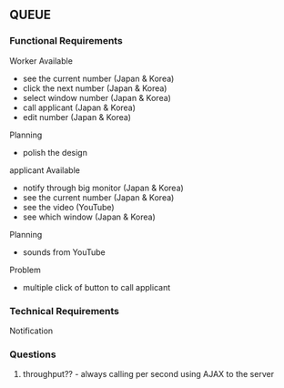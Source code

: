 ## QUEUE

### Functional Requirements

Worker
Available
- see the current number (Japan & Korea)
- click the next number (Japan & Korea)
- select window number (Japan & Korea)
- call applicant (Japan & Korea)
- edit number (Japan & Korea)

Planning
- polish the design

applicant
Available
- notify through big monitor (Japan & Korea)
- see the current number (Japan & Korea)
- see the video (YouTube)
- see which window (Japan & Korea)

Planning
- sounds from YouTube


Problem
- multiple click of button to call applicant

### Technical Requirements

Notification

### Questions
1. throughput?? - always calling per second using AJAX to the server